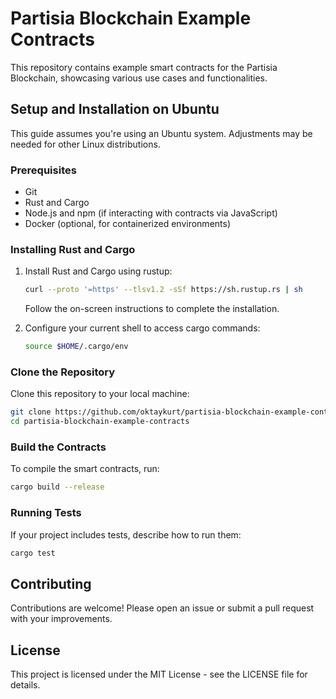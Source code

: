 # Partisia Blockchain Example Contracts

This repository contains example smart contracts for the Partisia Blockchain, showcasing various use cases and functionalities.

## Setup and Installation on Ubuntu

This guide assumes you're using an Ubuntu system. Adjustments may be needed for other Linux distributions.

### Prerequisites

- Git
- Rust and Cargo
- Node.js and npm (if interacting with contracts via JavaScript)
- Docker (optional, for containerized environments)

### Installing Rust and Cargo

1. Install Rust and Cargo using rustup:

   ```sh
   curl --proto '=https' --tlsv1.2 -sSf https://sh.rustup.rs | sh
   ```

   Follow the on-screen instructions to complete the installation.

2. Configure your current shell to access cargo commands:

   ```sh
   source $HOME/.cargo/env
   ```

### Clone the Repository

Clone this repository to your local machine:

```sh
git clone https://github.com/oktaykurt/partisia-blockchain-example-contracts.git
cd partisia-blockchain-example-contracts
```

### Build the Contracts

To compile the smart contracts, run:

```sh
cargo build --release
```

### Running Tests

If your project includes tests, describe how to run them:

```sh
cargo test
```

## Contributing

Contributions are welcome! Please open an issue or submit a pull request with your improvements.

## License

This project is licensed under the MIT License - see the LICENSE file for details.
